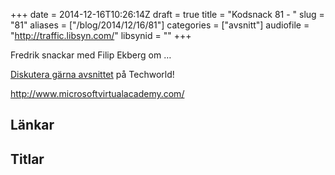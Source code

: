 +++
date = 2014-12-16T10:26:14Z
draft = true
title = "Kodsnack 81 - "
slug = "81"
aliases = ["/blog/2014/12/16/81"]
categories = ["avsnitt"]
audiofile = "http://traffic.libsyn.com/"
libsynid = ""
+++

Fredrik snackar med Filip Ekberg om …

[Diskutera gärna avsnittet](http://techworld.idg.se/2.2524/1.599981/) på Techworld!

http://www.microsoftvirtualacademy.com/

## Länkar ##


## Titlar ##
